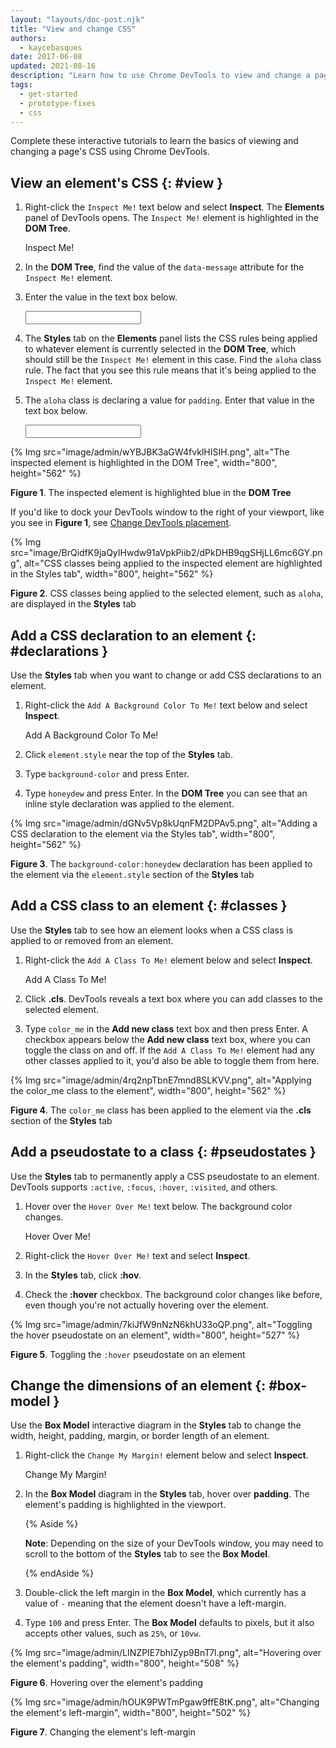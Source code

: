 ```yaml
---
layout: "layouts/doc-post.njk"
title: "View and change CSS"
authors:
  - kaycebasques
date: 2017-06-08
updated: 2021-08-16
description: "Learn how to use Chrome DevTools to view and change a page's CSS."
tags:
  - get-started
  - prototype-fixes
  - css
---
```


Complete these interactive tutorials to learn the basics of viewing and changing a page's CSS using
Chrome DevTools.

## View an element's CSS {: #view }

1.  Right-click the `Inspect Me!` text below and select **Inspect**. The **Elements** panel of
    DevTools opens. The `Inspect Me!` element is highlighted in the **DOM Tree**.

    <p class="aloha" data-message="wackadoo!">Inspect Me!</p>

2.  In the **DOM Tree**, find the value of the `data-message` attribute for the `Inspect Me!`
    element.
3.  Enter the value in the text box below.

    <div class="devtools-css-check">
      <input type="text" required pattern="wackadoo!" />
      <span></span>
    </div>

4.  The **Styles** tab on the **Elements** panel lists the CSS rules being applied to whatever
    element is currently selected in the **DOM Tree**, which should still be the `Inspect Me!`
    element in this case. Find the `aloha` class rule. The fact that you see this rule means that
    it's being applied to the `Inspect Me!` element.
5.  The `aloha` class is declaring a value for `padding`. Enter that value in the text box below.

    <div class="devtools-css-check">
      <input type="text" required pattern="1em" />
      <span></span>
    </div>

{% Img src="image/admin/wYBJBK3aGW4fvklHISIH.png", alt="The inspected element is highlighted in the DOM Tree", width="800", height="562" %}

**Figure 1**. The inspected element is highlighted blue in the **DOM Tree**

If you'd like to dock your DevTools window to the right of your viewport, like you see in **Figure
1**, see [Change DevTools placement][1].

{% Img src="image/BrQidfK9jaQyIHwdw91aVpkPiib2/dPkDHB9qgSHjLL6mc6GY.png", alt="CSS classes being applied to the inspected element are highlighted in the Styles tab", width="800", height="562" %}

**Figure 2**. CSS classes being applied to the selected element, such as `aloha`, are displayed in
the **Styles** tab

## Add a CSS declaration to an element {: #declarations }

Use the **Styles** tab when you want to change or add CSS declarations to an element.

1.  Right-click the `Add A Background Color To Me!` text below and select **Inspect**.

    <p class="aloha">Add A Background Color To Me!</p>

2.  Click `element.style` near the top of the **Styles** tab.
3.  Type `background-color` and press Enter.
4.  Type `honeydew` and press Enter. In the **DOM Tree** you can see that an inline style
    declaration was applied to the element.

{% Img src="image/admin/dGNv5Vp8kUqnFM2DPAv5.png", alt="Adding a CSS declaration to the element via the Styles tab", width="800", height="562" %}

**Figure 3**. The `background-color:honeydew` declaration has been applied to the element via the
`element.style` section of the **Styles** tab

## Add a CSS class to an element {: #classes }

Use the **Styles** tab to see how an element looks when a CSS class is applied to or removed from an
element.

1.  Right-click the `Add A Class To Me!` element below and select **Inspect**.

    <p class="aloha">Add A Class To Me!</p>
    <div hidden class="color_me"><!-- Forces color_me to be kept on this page --></div>

2.  Click **.cls**. DevTools reveals a text box where you can add classes to the selected element.
3.  Type `color_me` in the **Add new class** text box and then press Enter. A checkbox appears below
    the **Add new class** text box, where you can toggle the class on and off. If the
    `Add A Class To Me!` element had any other classes applied to it, you'd also be able to toggle
    them from here.

{% Img src="image/admin/4rq2npTbnE7mnd8SLKVV.png", alt="Applying the color_me class to the element", width="800", height="562" %}

**Figure 4**. The `color_me` class has been applied to the element via the **.cls** section of the
**Styles** tab

## Add a pseudostate to a class {: #pseudostates }

Use the **Styles** tab to permanently apply a CSS pseudostate to an element. DevTools supports
`:active`, `:focus`, `:hover`, `:visited`, and others.

1.  Hover over the `Hover Over Me!` text below. The background color changes.

    <p class="aloha hover">Hover Over Me!</p>

2.  Right-click the `Hover Over Me!` text and select **Inspect**.
3.  In the **Styles** tab, click **:hov**.
4.  Check the **:hover** checkbox. The background color changes like before, even though you're not
    actually hovering over the element.

{% Img src="image/admin/7kiJfW9nNzN6khU33oQP.png", alt="Toggling the hover pseudostate on an element", width="800", height="527" %}

**Figure 5**. Toggling the `:hover` pseudostate on an element

## Change the dimensions of an element {: #box-model }

Use the **Box Model** interactive diagram in the **Styles** tab to change the width, height,
padding, margin, or border length of an element.

1.  Right-click the `Change My Margin!` element below and select **Inspect**.

    <p class="aloha">Change My Margin!</p>

2.  In the **Box Model** diagram in the **Styles** tab, hover over **padding**. The element's
    padding is highlighted in the viewport.

    {% Aside %}

    **Note**: Depending on the size of your DevTools window, you may need to scroll to the bottom of
    the **Styles** tab to see the **Box Model**.

    {% endAside %}

3.  Double-click the left margin in the **Box Model**, which currently has a value of `-` meaning
    that the element doesn't have a left-margin.
4.  Type `100` and press Enter. The **Box Model** defaults to pixels, but it also accepts other
    values, such as `25%`, or `10vw`.

{% Img src="image/admin/LINZPIE7bhIZyp9BnT7l.png", alt="Hovering over the element's padding", width="800", height="508" %}

**Figure 6**. Hovering over the element's padding

{% Img src="image/admin/hOUK9PWTmPgaw9ffE8tK.png", alt="Changing the element's left-margin", width="800", height="502" %}

**Figure 7**. Changing the element's left-margin

[1]: /docs/devtools/customize/#placement
